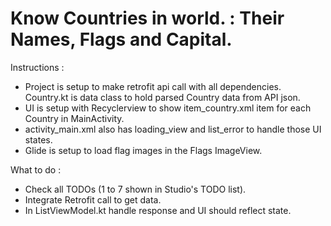 # Know Countries in world. : Their Names, Flags and Capital.

Instructions :

- Project is setup to make retrofit api call with all dependencies. Country.kt is data class to hold parsed Country data from API json.
- UI is setup with Recyclerview to show item_country.xml item for each Country in MainActivity.
- activity_main.xml also has loading_view and list_error to handle those UI states.
- Glide is setup to load flag images in the Flags ImageView.

What to do :

- Check all TODOs (1 to 7 shown in Studio's TODO list).
- Integrate Retrofit call to get data.
- In ListViewModel.kt handle response and UI should reflect state.
